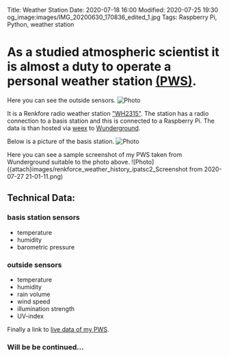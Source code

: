 Title: Weather Station
Date: 2020-07-18 16:00
Modified: 2020-07-25 19:30
og_image:images/IMG_20200630_170836_edited_1.jpg
Tags: Raspberry Pi, Python, weather station

# As a studied atmospheric scientist it is almost a duty to operate a personal weather station [(PWS)](https://www.wunderground.com/dashboard/pws/IPATSC2/).

Here you can see the outside sensors.
![Photo]({attach}images/IMG_20200705_154307_resize.jpg)

It is a Renkfore radio weather station ["WH2315"](https://www.amazon.de/Renkforce-WH2315-Funk-WETTERSTATION/dp/B01N4DK6TG#ace-g6772571139).
The station has a radio connection to a basis station and this is connected to a Raspberry Pi.
The data is than hosted via [weex](http://www.weewx.com/) to [Wunderground](https://www.wunderground.com/).

Below is a picture of the basis station.
![Photo]({attach}images/IMG_20200726_172233_resize.jpg)

Here you can see a sample screenshot of my PWS taken from Wunderground suitable to the photo above. 
![Photo]({attach}images/renkforce_weather_history_ipatsc2_Screenshot from 2020-07-27 21-01-11.png)

## Technical Data:
### basis station sensors
* temperature
* humidity
* barometric pressure

### outside sensors
* temperature
* humidity
* rain volume
* wind speed
* illumination strength
* UV-index

Finally a link to [live data of my PWS](https://www.wunderground.com/dashboard/pws/IPATSC2/).

### Will be be continued...


